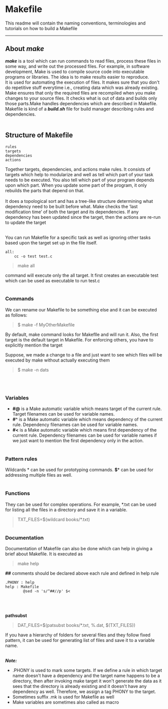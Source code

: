 # Makefile
This readme will contain the naming conventions, terminologies and tutorials on how to build a Makefile
___
## About ___make___
___make___ is a tool which can run commands to read files, process these files in some way, and write out the processed files. For example, in software development, Make is used to compile source code into executable programs or libraries. The idea is to make results easier to reproduce. <br>
It is used for automating the execution of files. It makes sure that you don't do repetitive stuff everytime i.e., creating data which was already existing. Make ensures that only the required files are recompiled when you make changes to your source files. It checks what is out of data and builds only those parts.Make handles dependencies which are described in Makefile. Makefile is kind of a ***build.sh*** file for build manager describing rules and dependencies.
<br></br>

## Structure of Makefile
```
rules
targets
dependencies
actions
```
Together targets, dependencies, and actions make rules.
It consists of targets which help to modularize and well as tell which part of your task needs to be executed. You also tell which part of your program depends upon which part. When you update some part of the program, it only rebuilds the parts that depend on that.
<br></br>
It does a topological sort and has a tree-like structure determining what dependency need to be built before what. Make checks the ‘last modification time’ of both the target and its dependencies. If any dependency has been updated since the target, then the actions are re-run to update the target
<br></br>

You can run Makefile for a specific task as well as ignoring other tasks based upon the target set up in the file itself.

```
all: 
    cc -o test test.c
```

> make all

 command will execute only the all target. It first creates an executable test which can be used as executable to run test.c
<br></br>

### Commands
We can rename our Makefile to be something else and it can be executed as follows:

> $ make -f MyOtherMakefile


By default, make command looks for Makeflle and will run it. Also, the first target is the default target in Makefile. For enforcing others, you have to explicitly mention the target

Suppose, we made a change to a file and just want to see which files will be executed by make without actually executing them

> $ make -n dats

<br></br>

### Variables
* **#@** is a Make automatic variable which means target of the current rule. Target filenames can be used for variable names.
* **#^** is a Make automatic variable which means dependency of the current rule. Dependency filenames can be used for variable names. 
* **#<** is a Make automatic variable which means first dependency of the current rule. Dependency filenames can be used for variable names if we just want to mention the first dependency only in the action.
<br></br>
### Pattern rules
Wildcards * can be used for prototyping commands. **$*** can be used for addressing multiple files as well.
<br></br>

### Functions
They can be used for complex operations. For example, *.txt can be used for listing all the files in a directory and save it in a variable.

> TXT_FILES=$(wildcard books/*.txt)
<br></br>

### Documentation
Documentation of Makefile can also be done which can help in giving a brief about Makefile. It is executed as 

> make help


**##** comments should be declared above each rule and defined in help rule
```
.PHONY : help
help : Makefile
        @sed -n 's/^##//p' $<
```

<br></br>

**pathsubst**
> DAT_FILES=$(patsubst books/*.txt, %.dat, $(TXT_FILES))

If you have a hierarchy of folders for several files and they follow fixed pattern, it can be used for generating list of files and save it to a variable name.
<br></br>

***Note:***

* .PHONY is used to mark some targets. If we define a rule in which target name doesn't have a dependency and the target name happens to be a directory, then after invoking make target it won't generate the data as it sees that the directory is already existing and it doesn't have any dependency as well. Therefore, we assign a tag PHONY to the target. 
* Sometimes suffix .mk  is used for Makefile as well
* Make variables are sometimes also called as macro